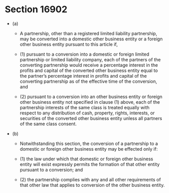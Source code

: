 # Section 16902

- (a) 

  - A partnership, other than a registered limited liability partnership, may be converted into a domestic other business entity or a foreign other business entity pursuant to this article if,

  - (1) pursuant to a conversion into a domestic or foreign limited partnership or limited liability company, each of the partners of the converting partnership would receive a percentage interest in the profits and capital of the converted other business entity equal to the partner’s percentage interest in profits and capital of the converting partnership as of the effective time of the conversion, and

  - (2) pursuant to a conversion into an other business entity or foreign other business entity not specified in clause (1) above, each of the partnership interests of the same class is treated equally with respect to any distribution of cash, property, rights, interests, or securities of the converted other business entity unless all partners of the same class consent.

- (b) 

  - Notwithstanding this section, the conversion of a partnership to a domestic or foreign other business entity may be effected only if:

  - (1) the law under which that domestic or foreign other business entity will exist expressly permits the formation of that other entity pursuant to a conversion; and

  - (2) the partnership complies with any and all other requirements of that other law that applies to conversion of the other business entity.